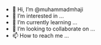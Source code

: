 - 👋 Hi, I’m @muhammadmhaji
- 👀 I’m interested in ...
- 🌱 I’m currently learning ...
- 💞️ I’m looking to collaborate on ...
- 📫 How to reach me ...

<!---
muhammadmhaji/muhammadmhaji is a ✨ special ✨ repository because its `README.md` (this file) appears on your GitHub profile.
You can click the Preview link to take a look at your changes.
--->
